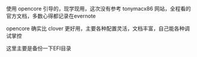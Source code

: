使用 opencore 引导的，现学现用，这次没有参考 tonymacx86 网站，全程看的官方文档，多数心得都记录在evernote

opencore 确实比 clover 更好用，主要各种配置灵活，文档丰富，自己能各种调试掌控


这里主要是备份一下EFI目录